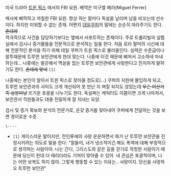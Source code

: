 미국 드라마 [트윈 픽스](%ED%8A%B8%EC%9C%88%20%ED%94%BD%EC%8A%A4.md) 에서의 FBI 요원. 배역은
미구엘 페러(Miguel Ferrer)  

매사에 삐딱하고 까칠한 FBI 요원. 항상 하는 말마다 독설을 날리며 남을 비꼬는데 선수이다. 하지만 미워할 수 없는 존재. 어쩐지 [데일쿠퍼](%EB%8D%B0%EC%9D%BC%20%EC%BF%A0%ED%8D%BC.md)의 말에는 순순히 따라주기도
한다.<del>츤데레</del>  
적극적으로 사건을 담당하기보다는 옆에서 서포트하는 존재이다. 주로 트롤리빌의 실험실에서 검시나 증거물들을 전문적으로 분석하는 일을 한다.
처음 로라 팔머의 시신에 대해 전문적인 분석을 하기 위해 데일 쿠퍼가 트윈 픽스로 불러들인다. 실력은 수준급이나 말투때문에 트루먼 보안관에게
한대 맞는다. 나중에 이것 때문에 삐져서 고소하네 마네 하는데... 나중에는 발끈해서 멱살을 잡는 트루먼 보안관에게 사랑한다고 진지하게
말하기도 한다. <del>츤데레 맞네</del> `[1]`

나중에는 본인이 알아서 트윈 픽스로 찾아올 정도로(...) 쿠퍼의 지원에 몰입하게 되고, 트루먼 보안관과의 사이도 크게 개선되어 못 만난 지
며칠 되지도 않았는데 <del>무슨 이산가족 상봉마냥</del> 뜨거운 포옹을 나누기도 한다. 독설쩌는 캐릭터도 이쯤이면 크게 나아져서,
보안관서 직원들과도 대충 친밀하게 잘 지내는 모양.

검시 및 증거 확보와 분석의 전문가로, 온갖 증거를 찾아내어 쿠퍼에게 전달하는 것을 보면 경이로운 수준.

`\----`

  * `[1]` 게이스러운 말이지만, 전인류에의 사랑 운운하면서 화가 난 트루먼 보안관을 진정시키려는 의도로 말을 한다. "잘들어, 내가 냉소적이긴 해도 폭력에 대해 부정적으로 생각하는 사람이야. 나는 간디, 그리스도와 같은 길을 걷기로 작정한 사람이기 때문에 당신이 한대 더 때리더라도 기꺼이 맞아줄 수 있어. 내 관심은 포괄적이며, 나는 어떤 보복도 하지 않아. 그렇게 행동할 수 있는 이유는.. 사랑이지. 당신을 사랑하오 트루먼 보안관" 

